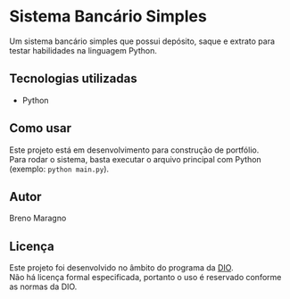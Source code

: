# Sistema Bancário Simples

Um sistema bancário simples que possui depósito, saque e extrato para testar habilidades na linguagem Python.

## Tecnologias utilizadas

- Python

## Como usar

Este projeto está em desenvolvimento para construção de portfólio.  
Para rodar o sistema, basta executar o arquivo principal com Python (exemplo: `python main.py`).  

## Autor

Breno Maragno

## Licença

Este projeto foi desenvolvido no âmbito do programa da [DIO](https://www.dio.me/).  
Não há licença formal especificada, portanto o uso é reservado conforme as normas da DIO.

